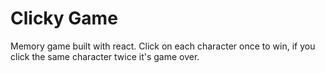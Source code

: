 # Clicky Game

Memory game built with react. Click on each character once to win, if you click the same character twice it's game over.